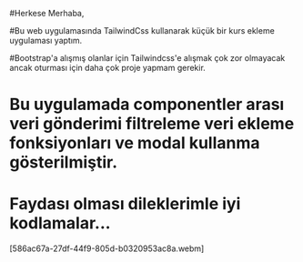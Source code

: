 #Herkese Merhaba,

#Bu web uygulamasında TailwindCss kullanarak küçük bir kurs ekleme uygulaması yaptım.

#Bootstrap'a alışmış olanlar için Tailwindcss'e alışmak çok zor olmayacak ancak oturması için daha çok proje yapmam gerekir.

# Bu uygulamada componentler arası veri gönderimi filtreleme veri ekleme fonksiyonları ve modal kullanma gösterilmiştir.

# Faydası olması dileklerimle iyi kodlamalar...


[586ac67a-27df-44f9-805d-b0320953ac8a.webm]
